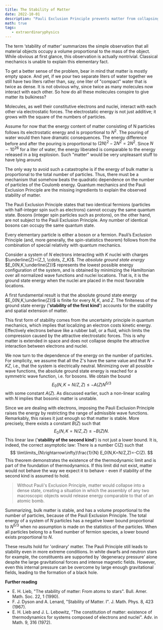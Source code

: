 ```yaml
---
title: The Stability of Matter
date: 2022-10-01
description: "Pauli Exclusion Principle prevents matter from collapsing - and exploding."
math: true
tags:
   - extraordinaryphysics
---
```


The term ‘stability of matter’ summarizes the simple observation that all material objects occupy a volume proportional to the mass of the object. While obvious at first glance, this observation is actually nontrivial. Classical mechanics is unable to explain this elementary fact.

To get a better sense of the problem, bear in mind that matter is mostly empty space. And yet, if we pour two separate liters of water together we still have two liters rather than, say, one liter of "compact" water that is twice as dense. It is not obvious why, since twice as many molecules now interact with each other. 
So how do all these molecules conspire to give matter its bulkiness?

Molecules, as well their constitutive electrons and nuclei, interact with each other via electrostatic forces. The electrostatic energy is not just additive; it grows with the square of the numbers of particles.

Assume for now that the energy content of matter consisting of N particles follows its electrostatic energy and is proportional to $N^2$. The pouring of water would then have dramatic consequences. The energy difference before and after the pouring is proportional to $(2N)^2−2N^2=2N^2$. Since $N \sim 10^{26}$ for a liter of water, the energy liberated is comparable to the energy released in a big explosion. Such "matter" would be very unpleasant stuff to have lying around.

The only way to avoid such a catastrophe is if the energy of bulk matter is proportional to the total number of particles. Thus, there must be a mechanism that somehow beats the quadratic dependence on the number of particles of the Coulomb energy. Quantum mechanics and the Pauli Exclusion Principle are the missing ingredients to explain the observed stability of matter.

The Pauli Exclusion Principle states that two identical fermions (particles with half-integer spin such as electrons) cannot occupy the same quantum state.
Bosons (integer spin particles such as protons), on the other hand, are not subject to the Pauli Exclusion Principle. Any number of identical bosons can occupy the same quantum state. 
 
Every elementary particle is either a boson or a fermion. Pauli’s Exclusion Principle (and, more generally, the spin-statistics theorem) follows from the combination of special relativity with quantum mechanics.

Consider a system of $N$ electrons interacting with $K$ nuclei with charges $\underline{Z}=(Z_1, \cdots, Z_K)$. 
The *absolute ground state energy* $E_0(N,K,\underline{Z})$ represents the lowest possible energy configuration of the system, and is obtained by minimizing the Hamiltonian over all normalized wave functions and nuclei locations. 
That is, it is the ground state energy when the nuclei are placed in the most favorable locations.

A first fundamental result is that the absolute ground state energy $E_0(N,K,\underline{Z})$ is finite for every $N, K$, and $Z$. The finiteness of the ground state energy (**'stability of the first kind'**) accounts for the stability and spatial extension of matter.
 
This first form of stability comes from the uncertainty principle in quantum mechanics, which implies that localizing an electron costs kinetic energy. Effectively electrons behave like a rubber ball, or a fluid, which limits the compression caused by the attractive electrostatic forces. This is why matter is extended in space and does not collapse despite the attractive interaction between electrons and nuclei.

We now turn to the dependence of the energy on the number of particles. 
For simplicity, we assume that all the Z's have the same value and that $N = K Z$, i.e., that the system is electrically neutral. 
Minimizing over all possible wave functions, the absolute ground state energy is reached for a symmetric wave function, i.e. for bosons. We obtain the bound
$$
E_0(N, K=N/Z, Z)\le-A(Z) N^{5/3}
$$
with some constant $A(Z)$. 
As discussed earlier, such a non-linear scaling with $N$ implies that bosonic matter is unstable.

Since we are dealing with electrons, imposing the Pauli Exclusion Principle raises the energy by restricting the range of admissible wave functions. 
Remarkably, this raises it just enough so that matter is stable. 
More precisely, there exists a constant $B(Z)$ such that
$$
E_0(N, K=N/Z, Z)\le-B(Z) N.
$$
This linear law ('**stability of the second kind**') is not just a lower bound. It is, indeed, the correct asymptotic law: There is a number C(Z) such that
$$
\lim\limits_{N\rightarrow\infty}\frac{1}{N} E_0(N,K=N/Z,Z)=-C(Z).
$$
This theorem demonstrates the existence of the thermodynamic limit and is part of the foundation of thermodynamics. If this limit did not exist, matter would not behave the way we expect it to behave - even if stability of the second kind is assumed to hold.

> Without Pauli's Exclusion Principle, matter would collapse into a dense state, creating a situation in which the assembly of any two macroscopic objects would release energy comparable to that of an atomic bomb.

Summarizing, bulk matter is stable, and has a volume proportional to the number of particles, because of the Pauli Exclusion Principle. The total energy of a system of $N$ particles has a negative lower bound proportional to $N^{5/3}$ when no assumption is made on the statistics of the particles. When all particles belong to a fixed number of fermion species, a lower bound exists proportional to $N$.

These results hold for 'ordinary' matter. The Pauli Principle still leads to stability even in more extreme conditions. In white dwarfs and neutron stars for example, the constituents are supported by 'degeneracy pressure' alone despite the large gravitational forces and intense magnetic fields. However, even this internal pressure can be overcome by large enough gravitational fields, leading to the formation of a black hole.
 
**Further reading**
- E. H. Lieb, "The stability of matter: From atoms to stars". Bull. Amer. Math. Soc. 22, 1 (1990).
- F. J. Dyson and A. Lenard, "Stability of Matter. I". J. Math. Phys. 8, 423 (1967).
- E. H. Lieb and J. L. Lebowitz, "The constitution of matter: existence of thermodynamics for systems composed of electrons and nuclei". Adv. in Math. 9, 316 (1972).
